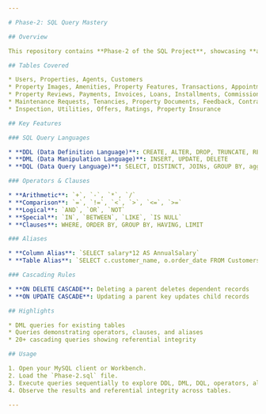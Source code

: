 ```yaml
---

# Phase-2: SQL Query Mastery

## Overview

This repository contains **Phase-2 of the SQL Project**, showcasing **advanced SQL skills** on a realistic property management database. The phase demonstrates mastery in **creating, manipulating, querying, and controlling database records** using professional query-writing standards.

## Tables Covered

* Users, Properties, Agents, Customers
* Property Images, Amenities, Property Features, Transactions, Appointments
* Property Reviews, Payments, Invoices, Loans, Installments, Commission
* Maintenance Requests, Tenancies, Property Documents, Feedback, Contracts
* Inspection, Utilities, Offers, Ratings, Property Insurance

## Key Features

### SQL Query Languages

* **DDL (Data Definition Language)**: CREATE, ALTER, DROP, TRUNCATE, RENAME
* **DML (Data Manipulation Language)**: INSERT, UPDATE, DELETE
* **DQL (Data Query Language)**: SELECT, DISTINCT, JOINs, GROUP BY, aggregate functions

### Operators & Clauses

* **Arithmetic**: `+`, `-`, `*`, `/`
* **Comparison**: `=`, `!=`, `<`, `>`, `<=`, `>=`
* **Logical**: `AND`, `OR`, `NOT`
* **Special**: `IN`, `BETWEEN`, `LIKE`, `IS NULL`
* **Clauses**: WHERE, ORDER BY, GROUP BY, HAVING, LIMIT

### Aliases

* **Column Alias**: `SELECT salary*12 AS AnnualSalary`
* **Table Alias**: `SELECT c.customer_name, o.order_date FROM Customers c JOIN Orders o`

### Cascading Rules

* **ON DELETE CASCADE**: Deleting a parent deletes dependent records
* **ON UPDATE CASCADE**: Updating a parent key updates child records

## Highlights

* DML queries for existing tables
* Queries demonstrating operators, clauses, and aliases
* 20+ cascading queries showing referential integrity

## Usage

1. Open your MySQL client or Workbench.
2. Load the `Phase-2.sql` file.
3. Execute queries sequentially to explore DDL, DML, DQL, operators, aliases, and cascading effects.
4. Observe the results and referential integrity across tables.

---
```



